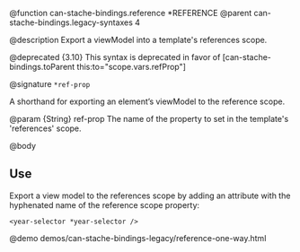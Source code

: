 @function can-stache-bindings.reference *REFERENCE
@parent can-stache-bindings.legacy-syntaxes 4

@description Export a viewModel into a template's references scope.

@deprecated {3.10} This syntax is deprecated in favor of [can-stache-bindings.toParent this:to="scope.vars.refProp"]

@signature `*ref-prop`

  A shorthand for exporting an element’s viewModel to the reference scope.

  @param {String} ref-prop The name of the property to set in the template's 'references' scope.

@body

## Use

Export a view model to the references scope by adding an attribute with the
hyphenated name of the reference scope property:

```
<year-selector *year-selector />
```


@demo demos/can-stache-bindings-legacy/reference-one-way.html
